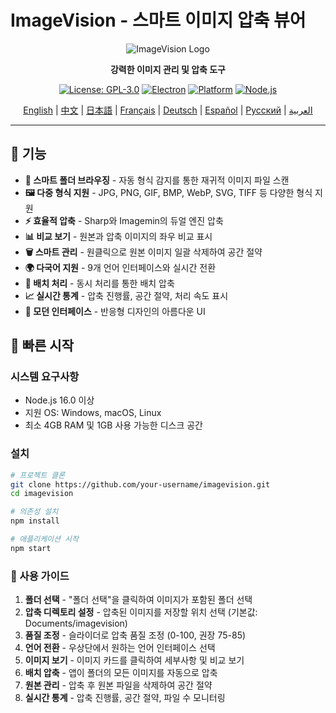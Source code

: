 # ImageVision - 스마트 이미지 압축 뷰어

<div align="center">

![ImageVision Logo](https://via.placeholder.com/200x80/667eea/ffffff?text=ImageVision)

**강력한 이미지 관리 및 압축 도구**

[![License: GPL-3.0](https://img.shields.io/badge/License-GPL--3.0-blue.svg)](https://opensource.org/licenses/GPL-3.0)
[![Electron](https://img.shields.io/badge/Electron-v27.0.0-blue.svg)](https://www.electronjs.org/)
[![Platform](https://img.shields.io/badge/Platform-Windows%20%7C%20macOS%20%7C%20Linux-lightgrey.svg)](https://github.com/electron/electron)
[![Node.js](https://img.shields.io/badge/Node.js-v16.0+-green.svg)](https://nodejs.org/)

[English](README.md) | [中文](README.zh-CN.md) | [日本語](README.ja.md) | [Français](README.fr.md) | [Deutsch](README.de.md) | [Español](README.es.md) | [Русский](README.ru.md) | [العربية](README.ar.md)

</div>

---

## 🌟 기능

- **📁 스마트 폴더 브라우징** - 자동 형식 감지를 통한 재귀적 이미지 파일 스캔
- **🖼️ 다중 형식 지원** - JPG, PNG, GIF, BMP, WebP, SVG, TIFF 등 다양한 형식 지원
- **⚡ 효율적 압축** - Sharp와 Imagemin의 듀얼 엔진 압축
- **📊 비교 보기** - 원본과 압축 이미지의 좌우 비교 표시
- **🗑️ 스마트 관리** - 원클릭으로 원본 이미지 일괄 삭제하여 공간 절약
- **🌍 다국어 지원** - 9개 언어 인터페이스와 실시간 전환
- **💾 배치 처리** - 동시 처리를 통한 배치 압축
- **📈 실시간 통계** - 압축 진행률, 공간 절약, 처리 속도 표시
- **🎨 모던 인터페이스** - 반응형 디자인의 아름다운 UI

## 🚀 빠른 시작

### 시스템 요구사항

- Node.js 16.0 이상
- 지원 OS: Windows, macOS, Linux
- 최소 4GB RAM 및 1GB 사용 가능한 디스크 공간

### 설치

```bash
# 프로젝트 클론
git clone https://github.com/your-username/imagevision.git
cd imagevision

# 의존성 설치
npm install

# 애플리케이션 시작
npm start
```

### 📖 사용 가이드

1. **폴더 선택** - "폴더 선택"을 클릭하여 이미지가 포함된 폴더 선택
2. **압축 디렉토리 설정** - 압축된 이미지를 저장할 위치 선택 (기본값: Documents/imagevision)
3. **품질 조정** - 슬라이더로 압축 품질 조정 (0-100, 권장 75-85)
4. **언어 전환** - 우상단에서 원하는 언어 인터페이스 선택
5. **이미지 보기** - 이미지 카드를 클릭하여 세부사항 및 비교 보기
6. **배치 압축** - 앱이 폴더의 모든 이미지를 자동으로 압축
7. **원본 관리** - 압축 후 원본 파일을 삭제하여 공간 절약
8. **실시간 통계** - 압축 진행률, 공간 절약, 파일 수 모니터링
